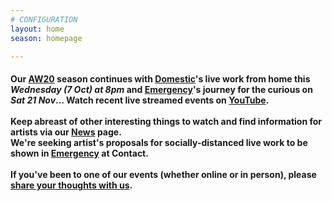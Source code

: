 ```yaml
---
# CONFIGURATION
layout: home
season: homepage

---
```

#### Our [AW20](/current/2020-autumnwinter) season continues with [Domestic](/current/2020-domestic)'s live work from home this *Wednesday (7 Oct) at 8pm* and [Emergency](/current/2020-emergency)'s journey for the curious on *Sat 21 Nov*… Watch recent live streamed events on <a href="http://bit.ly/YTwarnmcr" target="_blank">YouTube</a>.<br><br>Keep abreast of other interesting things to watch and find information for artists via our [News](/news) page.<br>We're seeking artist's proposals for socially-distanced live work to be shown in [Emergency](/hab/emergency) at Contact.<br><br>If you've been to one of our events (whether online or in person), please <a href="http://bit.ly/warnmcrfeedback" target="_blank">share your thoughts with us</a>.
